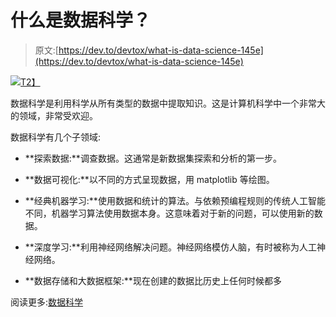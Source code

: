 # 什么是数据科学？

> 原文:[https://dev.to/devtox/what-is-data-science-145e](https://dev.to/devtox/what-is-data-science-145e)

[![](../Images/cf38d41af0b676bf0e08e5b7286d56dd.png)T2】](https://res.cloudinary.com/practicaldev/image/fetch/s--5nTHSRc3--/c_limit%2Cf_auto%2Cfl_progressive%2Cq_auto%2Cw_880/https://cdn.pixabay.com/photo/2012/04/26/19/47/hard-disk-42935__340.png)

数据科学是利用科学从所有类型的数据中提取知识。这是计算机科学中一个非常大的领域，非常受欢迎。

数据科学有几个子领域:

*   **探索数据:**调查数据。这通常是新数据集探索和分析的第一步。

*   **数据可视化:**以不同的方式呈现数据，用 matplotlib 等绘图。

*   **经典机器学习:**使用数据和统计的算法。与依赖预编程规则的传统人工智能不同，机器学习算法使用数据本身。这意味着对于新的问题，可以使用新的数据。

*   **深度学习:**利用神经网络解决问题。神经网络模仿人脑，有时被称为人工神经网络。

*   **数据存储和大数据框架:**现在创建的数据比历史上任何时候都多

阅读更多:[数据科学](https://pythonbasics.org/data-science/)